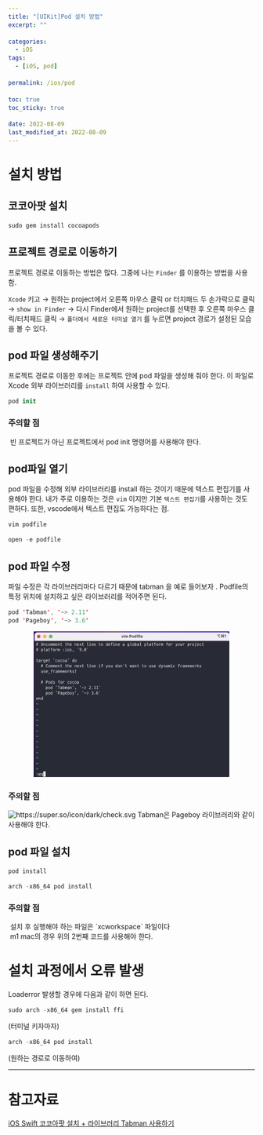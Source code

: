 ```yaml
---
title: "[UIKit]Pod 설치 방법"
excerpt: ""

categories:
  - iOS
tags:
  - [iOS, pod]

permalink: /ios/pod

toc: true
toc_sticky: true

date: 2022-08-09
last_modified_at: 2022-08-09
---
```


# 설치 방법

## 코코아팟 설치

```swift
sudo gem install cocoapods
```

## 프로젝트 경로로 이동하기

프로젝트 경로로 이동하는 방법은 많다. 그중에 나는 `Finder` 를 이용하는 방법을 사용함.

`Xcode` 키고 → 원하는 project에서 오른쪽 마우스 클릭 or 터치패드 두 손가락으로 클릭 → `show in Finder` → 다시 Finder에서 원하는 project를 선택한 후 오른쪽 마우스 클릭/터치패드 클릭 → `폴더에서 새로운 터미널 열기` 를 누르면 project 경로가 설정된 모습을 볼 수 있다.

## pod 파일 생성해주기

프로젝트 경로로 이동한 후에는 프로젝트 안에 pod 파일을 생성해 줘야 한다. 이 파일로 Xcode 외부 라이브러리를 `install` 하여 사용할 수 있다.

```swift
pod init
```

### 주의할 점

<aside>
<img src="https://super.so/icon/dark/check.svg" alt="" width="40px" /> 빈 프로젝트가 아닌 프로젝트에서 pod init 명령어를 사용해야 한다.

</aside>

## pod파일 열기

pod 파일을 수정해 외부 라이브러리를 install 하는 것이기 때문에 텍스트 편집기를 사용해야 한다. 내가 주로 이용하는 것은 `vim` 이지만 기본 `텍스트 편집기`를 사용하는 것도 편하다. 또한, vscode에서 텍스트 편집도 가능하다는 점.

```swift
vim podfile
```

```swift
open -e podfile
```

## pod 파일 수정

파일 수정은 각 라이브러리마다 다르기 때문에 tabman 을 예로 들어보자 . Podfile의 특정 위치에 설치하고 싶은 라이브러리를 적어주면 된다.

```swift
pod 'Tabman', '~> 2.11'
pod 'Pageboy', '~> 3.6'
```

<p align="center"><img src="../pod.png" alt="" width="400px" ></p>

### 주의할 점

<aside>
<img src="https://super.so/icon/dark/check.svg" alt="https://super.so/icon/dark/check.svg" width="40px" /> Tabman은 Pageboy 라이브러리와 같이 사용해야 한다.

</aside>

## pod 파일 설치

```swift
pod install
```

```swift
arch -x86_64 pod install
```

### 주의할 점

<aside>
<img src="https://super.so/icon/dark/check.svg" alt="" /> 설치 후 실행해야 하는 파일은 `xcworkspace` 파일이다

</aside>

<aside>
<img src="https://super.so/icon/dark/check.svg" alt="" width="40px" /> m1 mac의 경우 위의 2번째 코드를 사용해야 한다.

</aside>

# 설치 과정에서 오류 발생

Loaderror 발생할 경우에 다음과 같이 하면 된다.

```swift
sudo arch -x86_64 gem install ffi
```

(터미널 키자마자)

```swift
arch -x86_64 pod install
```

(원하는 경로로 이동하여)

---

# 참고자료

[iOS Swift 코코아팟 설치 + 라이브러리 Tabman 사용하기](https://bcoding-lab.tistory.com/119)

[](<https://github.com/uias/Tabman](https://github.com/uias/Tabman)>)
